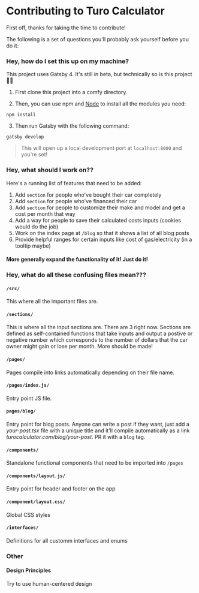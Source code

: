 # Contributing to Turo Calculator

First off, thanks for taking the time to contribute!

The following is a set of questions you'll probably ask yourself before you do it:

### Hey, how do I set this up on my machine?

This project uses Gatsby 4. It's still in beta, but technically so is this project 🤷‍♀️

1. First clone this project into a comfy directory.

2. Then, you can use npm and [Node](https://nodejs.org) to install all the modules you need:

```
npm install
```

3. Then run Gatsby with the following command:

```
gatsby develop
```

> This will open up a local development port at `localhost:8000` and you're set!

### Hey, what should I work on??

Here's a running list of features that need to be added:

1. Add `section` for people who've bought their car completely
2. Add `section` for people who've financed their car
3. Add `section` for people to customize their make and model and get a cost per month that way
4. Add a way for people to save their calculated costs inputs (cookies would do the job)
5. Work on the index page at `/blog` so that it shows a list of all blog posts
6. Provide helpful ranges for certain inputs like cost of gas/electricity (in a tooltip maybe)

#### More generally expand the functionality of it! Just do it!

### Hey, what do all these confusing files mean???

#### `/src/`

This where all the important files are.

#### `/sections/`

This is where all the input sections are. There are 3 right now. Sections are defined as self-contained functions that take inputs and output a postive or negative number which corresponds to the number of dollars that the car owner might gain or lose per month. More should be made!

#### `/pages/`

Pages compile into links automatically depending on their file name.

#### `/pages/index.js/`

Entry point JS file.

#### `pages/blog/`

Entry point for blog posts. Anyone can write a post if they want, just add a _your-post.tsx_ file with a unique title and it'll compile automatically as a link _turocalculator.com/blog/your-post_. PR it with a `blog` tag.

#### `/components/`

Standalone functional components that need to be imported into `/pages`

#### `/components/layout.js/`

Entry point for header and footer on the app

#### `/component/layout.css/`

Global CSS styles

#### `/interfaces/`

Definitions for all customm interfaces and enums

### Other

#### Design Principles

Try to use human-centered design
